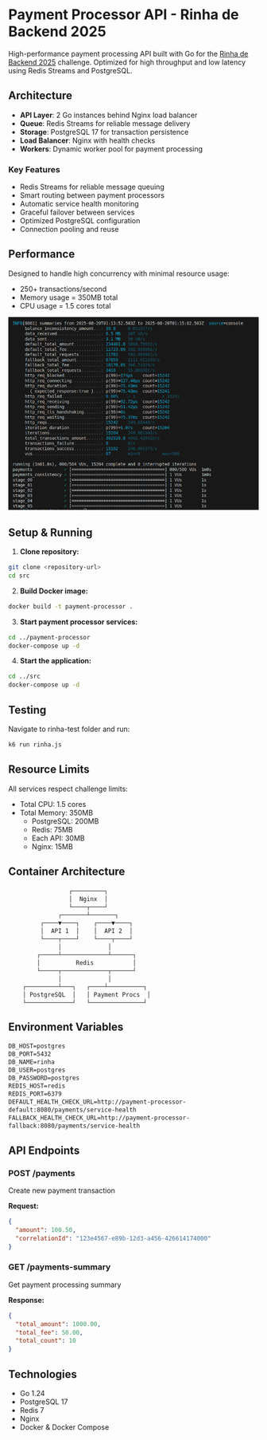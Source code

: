 # Payment Processor API - Rinha de Backend 2025

High-performance payment processing API built with Go for the [Rinha de Backend 2025](https://github.com/zanfranceschi/rinha-de-backend-2025) challenge. Optimized for high throughput and low latency using Redis Streams and PostgreSQL.

## Architecture

- **API Layer**: 2 Go instances behind Nginx load balancer
- **Queue**: Redis Streams for reliable message delivery
- **Storage**: PostgreSQL 17 for transaction persistence
- **Load Balancer**: Nginx with health checks
- **Workers**: Dynamic worker pool for payment processing

### Key Features

- Redis Streams for reliable message queuing
- Smart routing between payment processors
- Automatic service health monitoring
- Graceful failover between services
- Optimized PostgreSQL configuration
- Connection pooling and reuse

## Performance

Designed to handle high concurrency with minimal resource usage:
- 250+ transactions/second
- Memory usage = 350MB total
- CPU usage = 1.5 cores total

![benchmark](image.png)


## Setup & Running

1. **Clone repository:**
```bash
git clone <repository-url>
cd src
```

2. **Build Docker image:**
```bash
docker build -t payment-processor .
```

3. **Start payment processor services:**
```bash
cd ../payment-processor
docker-compose up -d
```

4. **Start the application:**
```bash
cd ../src
docker-compose up -d
```

## Testing

Navigate to rinha-test folder and run:
```bash
k6 run rinha.js
```

## Resource Limits

All services respect challenge limits:
- Total CPU: 1.5 cores
- Total Memory: 350MB
  - PostgreSQL: 200MB
  - Redis: 75MB
  - Each API: 30MB
  - Nginx: 15MB

## Container Architecture

```
                 ┌─────────┐
                 │  Nginx  │
                 └────┬────┘
              ┌───────┴───────┐
         ┌────▼────┐    ┌────▼────┐
         │  API 1  │    │  API 2  │
         └────┬────┘    └────┬────┘
              │             │
        ┌─────┴─────────────┴──────┐
        │          Redis           │
        └─────┬─────────────┬──────┘
              │             │
    ┌─────────┴───┐   ┌────┴──────────┐
    │ PostgreSQL  │   │ Payment Procs  │
    └─────────────┘   └───────────────┘
```

## Environment Variables

```env
DB_HOST=postgres
DB_PORT=5432
DB_NAME=rinha
DB_USER=postgres
DB_PASSWORD=postgres
REDIS_HOST=redis
REDIS_PORT=6379
DEFAULT_HEALTH_CHECK_URL=http://payment-processor-default:8080/payments/service-health
FALLBACK_HEALTH_CHECK_URL=http://payment-processor-fallback:8080/payments/service-health
```

## API Endpoints

### POST /payments
Create new payment transaction

**Request:**
```json
{
  "amount": 100.50,
  "correlationId": "123e4567-e89b-12d3-a456-426614174000"
}
```

### GET /payments-summary
Get payment processing summary

**Response:**
```json
{
  "total_amount": 1000.00,
  "total_fee": 50.00,
  "total_count": 10
}
```

## Technologies

- Go 1.24
- PostgreSQL 17
- Redis 7
- Nginx
- Docker & Docker Compose